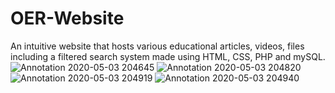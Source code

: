 # OER-Website

An intuitive website that hosts various educational articles, videos, files including a filtered search system made using HTML, CSS, PHP and mySQL.
![Annotation 2020-05-03 204645](https://user-images.githubusercontent.com/59331234/118656069-9b9b7000-b803-11eb-911f-31be5312a256.png)
![Annotation 2020-05-03 204820](https://user-images.githubusercontent.com/59331234/118656078-9d653380-b803-11eb-8794-33a5c4f21633.png)
![Annotation 2020-05-03 204919](https://user-images.githubusercontent.com/59331234/118656084-9e966080-b803-11eb-8b6c-e91e795fca47.png)
![Annotation 2020-05-03 204940](https://user-images.githubusercontent.com/59331234/118656092-9fc78d80-b803-11eb-8082-06d69ed612d4.png)
